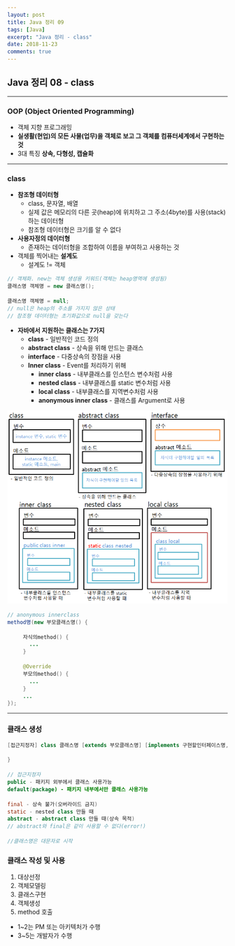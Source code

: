 ```yaml
---
layout: post
title: Java 정리 09
tags: [Java]
excerpt: "Java 정리 - class"
date: 2018-11-23
comments: true
---
```


## Java 정리 08 - class

---

### OOP (Object Oriented Programming)

* 객체 지향 프로그래밍
* **실생활(현업)의 모든 사물(업무)을 객체로 보고 그 객체를 컴퓨터세계에서 구현하는 것**
* 3대 특징 **상속, 다형성, 캡슐화**

---

### class 

* **참조형 데이터형**
  * class, 문자열, 배열
  * 실제 값은 메모리의 다른 곳(heap)에 위치하고 그 주소(4byte)를 사용(stack)하는 데이터형
  * 참조형 데이터형은 크기를 알 수 없다
* **사용자정의 데이터형**
  * 존재하는 데이터형을 조합하여 이름을 부여하고 사용하는 것
* 객체를 찍어내는 **설계도**
  * 설계도 != 객체

```java
// 객체화. new는 객체 생성용 키워드(객체는 heap영역에 생성됨)
클래스명 객체명 = new 클래스명();

클래스명 객체명 = null;
// null은 heap의 주소를 가지지 않은 상태
// 참조형 데이터형는 초기화값으로 null을 갖는다
```


* **자바에서 지원하는 클래스는 7가지**
  * **class** - 일반적인 코드 정의
  * **abstract class** - 상속을 위해 만드는 클래스
  * **interface** - 다중상속의 장점을 사용
  * **Inner class** - Event를 처리하기 위해
    * **inner class** - 내부클래스를 인스턴스 변수처럼 사용
    * **nested class** - 내부클래스를 static 변수처럼 사용
    * **local class** - 내부클래스를 지역변수처럼 사용
    * **anonymous inner class** - 클래스를 Argument로 사용

![01](https://github.com/younggeun0/younggeun0.github.io/blob/master/_posts/img/java/09/01.png?raw=true)

```java
// anonymous innerclass
method명(new 부모클래스명() {
     
     자식의method() {
       ...
     }

     @Override
     부모의method() {
       ...
     }
     ...
});
```

---

### 클래스 생성

```java
[접근지정자] class 클래스명 [extends 부모클래스명] [implements 구현할인터페이스명,...] {

}

// 접근지정자
public - 패키지 외부에서 클래스 사용가능
default(package) - 패키지 내부에서만 클래스 사용가능

final - 상속 불가(오버라이드 금지)
static - nested class 만들 때
abstract - abstract class 만들 때(상속 목적)
// abstract와 final은 같이 사용할 수 없다(error!)

//클래스명은 대문자로 시작
```

### 클래스 작성 및 사용

1. 대상선정
2. 객체모델링
3. 클래스구현
4. 객체생성
5. method 호출

* 1~2는 PM 또는 아키텍처가 수행
* 3~5는 개발자가 수행




